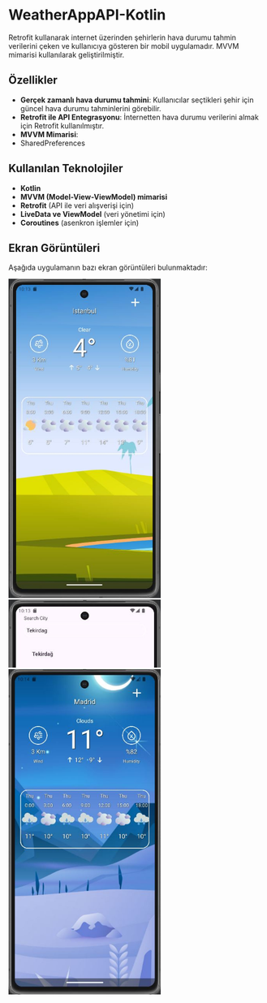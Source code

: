 # WeatherAppAPI-Kotlin

Retrofit kullanarak internet üzerinden şehirlerin hava durumu tahmin verilerini çeken ve kullanıcıya gösteren bir mobil uygulamadır. MVVM mimarisi kullanılarak geliştirilmiştir.

## Özellikler

- **Gerçek zamanlı hava durumu tahmini**: Kullanıcılar seçtikleri şehir için güncel hava durumu tahminlerini görebilir.
- **Retrofit ile API Entegrasyonu**: İnternetten hava durumu verilerini almak için Retrofit kullanılmıştır.
- **MVVM Mimarisi**: 
- SharedPreferences

## Kullanılan Teknolojiler

- **Kotlin**
- **MVVM (Model-View-ViewModel) mimarisi**
- **Retrofit** (API ile veri alışverişi için)
- **LiveData ve ViewModel** (veri yönetimi için)
- **Coroutines** (asenkron işlemler için)

## Ekran Görüntüleri

Aşağıda uygulamanın bazı ekran görüntüleri bulunmaktadır:

<img src="example2WeatherApp/Images/1.JPG"  width="300">
<img src="example2WeatherApp/Images/2.JPG"  width="300">
<img src="example2WeatherApp/Images/3.JPG"  width="300">



